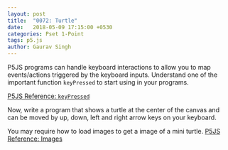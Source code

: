 ```yaml
---
layout: post
title:  "0072: Turtle"
date:   2018-05-09 17:15:00 +0530
categories: Pset 1-Point
tags: p5.js
author: Gaurav Singh
---
```


P5JS programs can handle keyboard interactions to allow you to map events/actions triggered by the keyboard inputs. Understand one of the important function `keyPressed` to start using in your programs.

[P5JS Reference: `keyPressed`](https://p5js.org/reference/#/p5/keyPressed)

Now, write a program that shows a turtle at the center of the canvas and can be moved by up, down, left and right arrow keys on your keyboard.

You may require how to load images to get a image of a mini turtle.
[P5JS Reference: Images](https://p5js.org/reference/#/p5/image)

